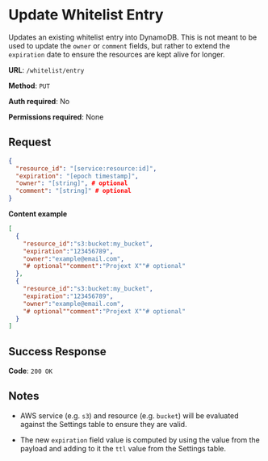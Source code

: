 # Update Whitelist Entry

Updates an existing whitelist entry into DynamoDB. This is not meant to be used to update the `owner` or `comment` fields, but rather to extend the `expiration` date to ensure the resources are kept alive for longer.

**URL**: `/whitelist/entry`

**Method**: `PUT`

**Auth required**: No

**Permissions required**: None

## Request

```json
{
  "resource_id": "[service:resource:id]",
  "expiration": "[epoch timestamp]",
  "owner": "[string]", # optional
  "comment": "[string]" # optional
}
```

**Content example**

```json
[
  {
    "resource_id":"s3:bucket:my_bucket",
    "expiration":"123456789",
    "owner":"example@email.com",
    "# optional""comment":"Projext X""# optional"
  },
  {
    "resource_id":"s3:bucket:my_bucket",
    "expiration":"123456789",
    "owner":"example@email.com",
    "# optional""comment":"Projext X""# optional"
  }
]
```

## Success Response

**Code**: `200 OK`

## Notes

- AWS service (e.g. `s3`) and resource (e.g. `bucket`) will be evaluated against the Settings table to ensure they are valid.

- The new `expiration` field value is computed by using the value from the payload and adding to it the `ttl` value from the Settings table.
